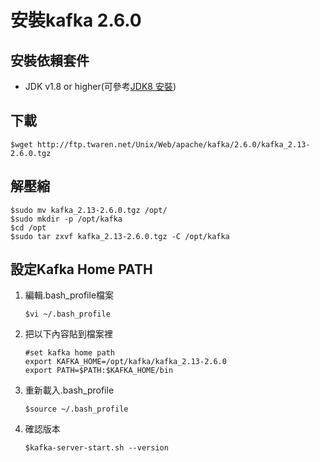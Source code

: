 # 安裝kafka 2.6.0
## 安裝依賴套件
- JDK v1.8 or higher(可參考[JDK8 安裝](../../java/openJDK/8/adoptOpenJDK8_install.md))
  
## 下載
```
$wget http://ftp.twaren.net/Unix/Web/apache/kafka/2.6.0/kafka_2.13-2.6.0.tgz
```

## 解壓縮
```
$sudo mv kafka_2.13-2.6.0.tgz /opt/
$sudo mkdir -p /opt/kafka
$cd /opt
$sudo tar zxvf kafka_2.13-2.6.0.tgz -C /opt/kafka
```

## 設定Kafka Home PATH
1. 編輯.bash_profile檔案
    ```
    $vi ~/.bash_profile
    ```
2. 把以下內容貼到檔案裡
    ```
    #set kafka home path
    export KAFKA_HOME=/opt/kafka/kafka_2.13-2.6.0
    export PATH=$PATH:$KAFKA_HOME/bin
    ```
3. 重新載入.bash_profile
    ```
    $source ~/.bash_profile
    ```
4. 確認版本
   ```
   $kafka-server-start.sh --version
   ```
